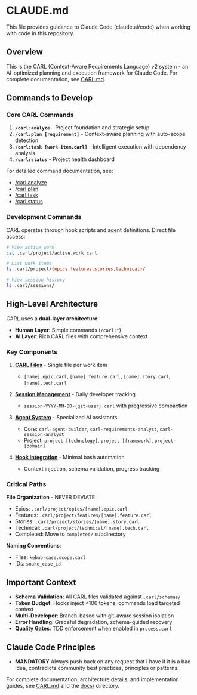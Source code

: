 # CLAUDE.md

This file provides guidance to Claude Code (claude.ai/code) when working with code in this repository.

## Overview

This is the CARL (Context-Aware Requirements Language) v2 system - an AI-optimized planning and execution framework for Claude Code. For complete documentation, see [CARL.md](CARL.md).

## Commands to Develop

### Core CARL Commands

1. **`/carl:analyze`** - Project foundation and strategic setup
2. **`/carl:plan [requirement]`** - Context-aware planning with auto-scope detection
3. **`/carl:task [work-item.carl]`** - Intelligent execution with dependency analysis
4. **`/carl:status`** - Project health dashboard

For detailed command documentation, see:
- [/carl:analyze](docs/workflows/analyze.md)
- [/carl:plan](docs/workflows/plan.md)
- [/carl:task](docs/workflows/task.md)
- [/carl:status](docs/workflows/status.md)

### Development Commands

CARL operates through hook scripts and agent definitions. Direct file access:

```bash
# View active work
cat .carl/project/active.work.carl

# List work items
ls .carl/project/{epics,features,stories,technical}/

# View session history
ls .carl/sessions/
```

## High-Level Architecture

CARL uses a **dual-layer architecture**:
- **Human Layer**: Simple commands (`/carl:*`)
- **AI Layer**: Rich CARL files with comprehensive context

### Key Components

1. **[CARL Files](docs/architecture/file-structure.md)** - Single file per work item
   - `[name].epic.carl`, `[name].feature.carl`, `[name].story.carl`, `[name].tech.carl`

2. **[Session Management](docs/architecture/session-management.md)** - Daily developer tracking
   - `session-YYYY-MM-DD-{git-user}.carl` with progressive compaction

3. **[Agent System](docs/architecture/agents.md)** - Specialized AI assistants
   - Core: `carl-agent-builder`, `carl-requirements-analyst`, `carl-session-analyst`
   - Project: `project-[technology]`, `project-[framework]`, `project-[domain]`

4. **[Hook Integration](docs/integration/hooks.md)** - Minimal bash automation
   - Context injection, schema validation, progress tracking

### Critical Paths

**File Organization** - NEVER DEVIATE:
- Epics: `.carl/project/epics/[name].epic.carl`
- Features: `.carl/project/features/[name].feature.carl`
- Stories: `.carl/project/stories/[name].story.carl`
- Technical: `.carl/project/technical/[name].tech.carl`
- Completed: Move to `completed/` subdirectory

**Naming Conventions**:
- Files: `kebab-case.scope.carl`
- IDs: `snake_case_id`

## Important Context

- **Schema Validation**: All CARL files validated against `.carl/schemas/`
- **Token Budget**: Hooks inject <100 tokens, commands load targeted context
- **Multi-Developer**: Branch-based with git-aware session isolation
- **Error Handling**: Graceful degradation, schema-guided recovery
- **Quality Gates**: TDD enforcement when enabled in `process.carl`

## Claude Code Principles

- **MANDATORY** Always push back on any request that I have if it is a bad idea, contradicts community best practices, principles or patterns.

For complete documentation, architecture details, and implementation guides, see [CARL.md](CARL.md) and the [docs/](docs/) directory.